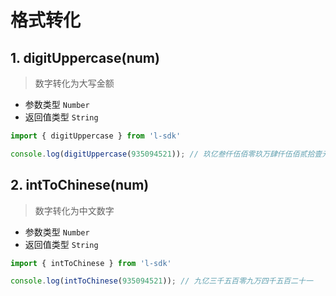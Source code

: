 # 格式转化

## 1. digitUppercase(num)

> 数字转化为大写金额

- 参数类型 `Number`
- 返回值类型 `String`

```javascript
import { digitUppercase } from 'l-sdk'

console.log(digitUppercase(935094521)); // 玖亿叁仟伍佰零玖万肆仟伍佰贰拾壹元整

```

## 2. intToChinese(num)

> 数字转化为中文数字

- 参数类型 `Number`
- 返回值类型 `String`

```javascript
import { intToChinese } from 'l-sdk'

console.log(intToChinese(935094521)); // 九亿三千五百零九万四千五百二十一

```

